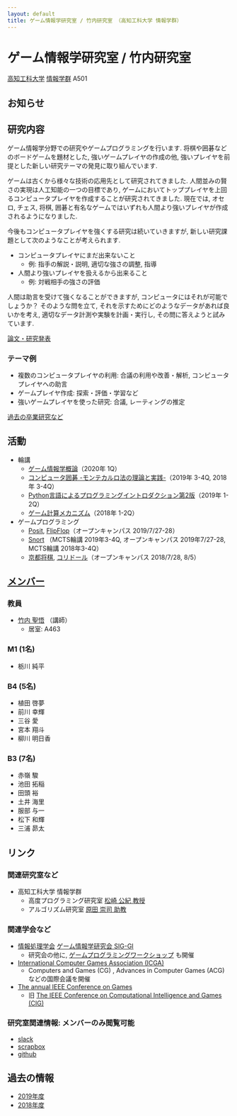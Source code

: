 ```yaml
---
layout: default
title: ゲーム情報学研究室 / 竹内研究室 （高知工科大学 情報学群）
---
```

# ゲーム情報学研究室 / 竹内研究室
[高知工科大学](https://www.kochi-tech.ac.jp/) [情報学群](http://www.info.kochi-tech.ac.jp/) A501

## お知らせ

## 研究内容
ゲーム情報学分野での研究やゲームプログラミングを行います. 
将棋や囲碁などのボードゲームを題材とした, 強いゲームプレイヤの作成の他,
強いプレイヤを前提とした新しい研究テーマの発見に取り組んでいます. 

ゲームは古くから様々な技術の応用先として研究されてきました. 
人間並みの賢さの実現は人工知能の一つの目標であり, ゲームにおいてトッププレイヤを上回るコンピュータプレイヤを作成することが研究されてきました. 
現在では, オセロ, チェス, 将棋, 囲碁と有名なゲームではいずれも人間より強いプレイヤが作成されるようになりました. 

今後もコンピュータプレイヤを強くする研究は続いていきますが, 新しい研究課題として次のようなことが考えられます. 

- コンピュータプレイヤにまだ出来ないこと
  - 例: 指手の解説・説明, 適切な強さの調整, 指導
- 人間より強いプレイヤを扱えるから出来ること
  - 例: 対戦相手の強さの評価

人間は助言を受けて強くなることができますが, コンピュータにはそれが可能でしょうか？
そのような問を立て, それを示すためにどのようなデータがあれば良いかを考え, 適切なデータ計測や実験を計画・実行し, その問に答えようと試みています. 

[論文・研究発表](pubs)

### テーマ例
- 複数のコンピュータプレイヤの利用: 合議の利用や改善・解析, コンピュータプレイヤへの助言
- ゲームプレイヤ作成: 探索・評価・学習など
- 強いゲームプレイヤを使った研究: 合議, レーティングの推定

[過去の卒業研究など](theses)

## 活動
- 輪講
  - [ゲーム情報学概論](https://www.coronasha.co.jp/np/isbn/9784339028850/)（2020年 1Q）
  - [コンピュータ囲碁 -モンテカルロ法の理論と実践-](https://www.kyoritsu-pub.co.jp/bookdetail/9784320123274)（2019年 3-4Q, 2018年 3-4Q）
  - [Python言語によるプログラミングイントロダクション第2版](https://www.kindaikagaku.co.jp/information/kd0518.htm)（2019年 1-2Q）
  - [ゲーム計算メカニズム](http://www.coronasha.co.jp/np/isbn/9784339025408/)（2018年 1-2Q）
- ゲームプログラミング
  - [Posit](https://www.nakajim.net/index.php?Posit), [FlipFlop](https://www.nakajim.net/index.php?FlipFlop)（オープンキャンパス 2019/7/27-28）
  - [Snort](https://en.wikipedia.org/wiki/Col_(game)) （MCTS輪講 2019年3-4Q, オープンキャンパス 2019年7/27-28, MCTS輪講 2018年3-4Q）
  - [京都将棋](https://ja.wikipedia.org/wiki/%E4%BA%AC%E9%83%BD%E5%B0%86%E6%A3%8B), [コリドール](https://ja.wikipedia.org/wiki/%E3%82%B3%E3%83%AA%E3%83%89%E3%83%BC%E3%83%AB)（オープンキャンパス 2018/7/28, 8/5）

## [メンバー](members)
### 教員
- [竹内 聖悟](https://sites.google.com/site/takeshogo/) （講師）
  - 居室: A463

### M1 (1名)
- 栃川 純平

### B4 (5名)
- 植田 啓夢
- 前川 幸輝
- 三谷 愛
- 宮本 翔斗
- 柳川 明日香

### B3 (7名)
- 赤嶺 駿
- 池田 拓稲
- 田頭 裕
- 土井 海里
- 服部 与一
- 松下 和輝
- 三浦 昴太

## リンク
### 関連研究室など
- 高知工科大学 情報学群
  - 高度プログラミング研究室 [松崎 公紀 教授](http://www.info.kochi-tech.ac.jp/kmatsu/index-j.html)
  - アルゴリズム研究室 [原田 崇司 助教](http://www.scinfo.kochi-tech.ac.jp/tharada/)

### 関連学会など
- [情報処理学会](http://www.ipsj.or.jp/) [ゲーム情報学研究会 SIG-GI](http://www.ipsj.or.jp/sig/gi/)
  - 研究会の他に, [ゲームプログラミングワークショップ](http://www.ipsj.or.jp/sig/gi/gpw/) も開催
- [International Computer Games Association (ICGA) ](https://icga.org/)
  - Computers and Games (CG) , Advances in Computer Games (ACG) などの国際会議を開催
- [The annual IEEE Conference on Games](http://ieee-cog.org/)
  - 旧 [The IEEE Conference on Computational Intelligence and Games (CIG) ](http://www.ieee-cig.org/)

### 研究室関連情報: メンバーのみ閲覧可能
- [slack](https://stakeuchilab.slack.com/messages)
- [scrapbox](https://scrapbox.io/stakeuchilab/)
- [github](https://github.com/stakeuch-lab)

## 過去の情報
- [2019年度](2019)
- [2018年度](2018)
